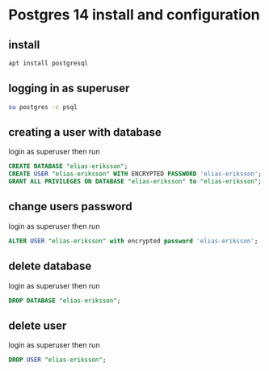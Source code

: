 # Postgres 14 install and configuration

## install
```bash
apt install postgresql
```

## logging in as superuser
```bash
su postgres -c psql
```

## creating a user with database
login as superuser then run
```sql
CREATE DATABASE "elias-eriksson";
CREATE USER "elias-eriksson" WITH ENCRYPTED PASSWORD 'elias-eriksson';
GRANT ALL PRIVILEGES ON DATABASE "elias-eriksson" to "elias-eriksson";
```

## change users password
login as superuser then run
```sql
ALTER USER "elias-eriksson" with encrypted password 'elias-eriksson';
```

## delete database
login as superuser then run
```sql
DROP DATABASE "elias-eriksson";
```

## delete user
login as superuser then run
```sql
DROP USER "elias-eriksson";
```
